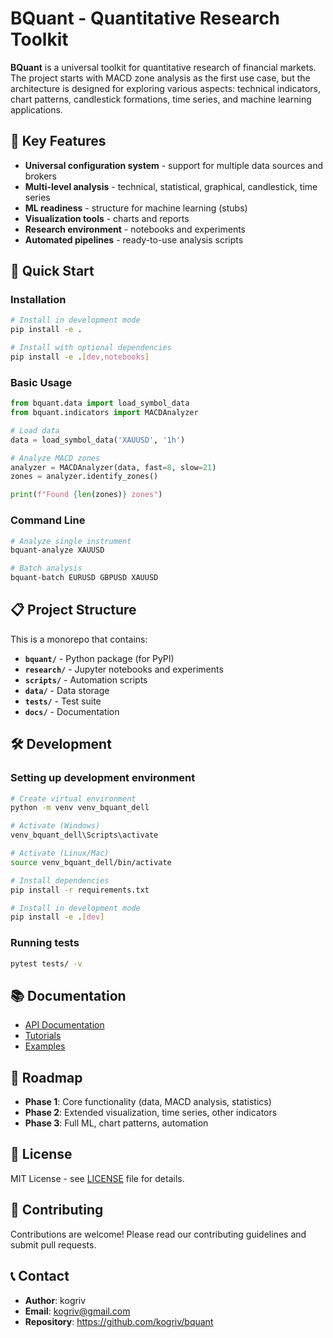 # BQuant - Quantitative Research Toolkit

**BQuant** is a universal toolkit for quantitative research of financial markets. The project starts with MACD zone analysis as the first use case, but the architecture is designed for exploring various aspects: technical indicators, chart patterns, candlestick formations, time series, and machine learning applications.

## 🔧 Key Features

- **Universal configuration system** - support for multiple data sources and brokers
- **Multi-level analysis** - technical, statistical, graphical, candlestick, time series
- **ML readiness** - structure for machine learning (stubs)
- **Visualization tools** - charts and reports
- **Research environment** - notebooks and experiments
- **Automated pipelines** - ready-to-use analysis scripts

## 🚀 Quick Start

### Installation

```bash
# Install in development mode
pip install -e .

# Install with optional dependencies
pip install -e .[dev,notebooks]
```

### Basic Usage

```python
from bquant.data import load_symbol_data
from bquant.indicators import MACDAnalyzer

# Load data
data = load_symbol_data('XAUUSD', '1h')

# Analyze MACD zones
analyzer = MACDAnalyzer(data, fast=8, slow=21)
zones = analyzer.identify_zones()

print(f"Found {len(zones)} zones")
```

### Command Line

```bash
# Analyze single instrument
bquant-analyze XAUUSD

# Batch analysis
bquant-batch EURUSD GBPUSD XAUUSD
```

## 📋 Project Structure

This is a monorepo that contains:

- **`bquant/`** - Python package (for PyPI)
- **`research/`** - Jupyter notebooks and experiments
- **`scripts/`** - Automation scripts
- **`data/`** - Data storage
- **`tests/`** - Test suite
- **`docs/`** - Documentation

## 🛠️ Development

### Setting up development environment

```bash
# Create virtual environment
python -m venv venv_bquant_dell

# Activate (Windows)
venv_bquant_dell\Scripts\activate

# Activate (Linux/Mac)
source venv_bquant_dell/bin/activate

# Install dependencies
pip install -r requirements.txt

# Install in development mode
pip install -e .[dev]
```

### Running tests

```bash
pytest tests/ -v
```

## 📚 Documentation

- [API Documentation](docs/api/)
- [Tutorials](docs/tutorials/)
- [Examples](docs/examples/)

## 🎯 Roadmap

- **Phase 1**: Core functionality (data, MACD analysis, statistics)
- **Phase 2**: Extended visualization, time series, other indicators
- **Phase 3**: Full ML, chart patterns, automation

## 📄 License

MIT License - see [LICENSE](LICENSE) file for details.

## 🤝 Contributing

Contributions are welcome! Please read our contributing guidelines and submit pull requests.

## 📞 Contact

- **Author**: kogriv
- **Email**: kogriv@gmail.com
- **Repository**: https://github.com/kogriv/bquant
